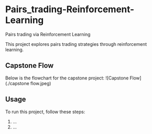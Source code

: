 # Pairs_trading-Reinforcement-Learning
Pairs trading via Reinforcement Learning

This project explores pairs trading strategies through reinforcement learning.

## Capstone Flow
Below is the flowchart for the capstone project:
![Capstone Flow](./capstone flow.jpeg)

## Usage
To run this project, follow these steps:
1. ...
2. ...
